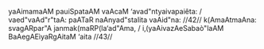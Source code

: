 yaAimamaAM pauiSpataAM vaAcaM ‘avad"ntyaivapaiêta: /
vaed"vaAd"r"taA: paATaR naAnyad"staIita vaAid"na: //42//
k(AmaAtmaAna: svagARpar"A janmak(maRP(la‘ad"Ama, /
i‚(yaAivazAeSabaò"laAM BaAegAEìyaRgAitaM ‘aita //43//